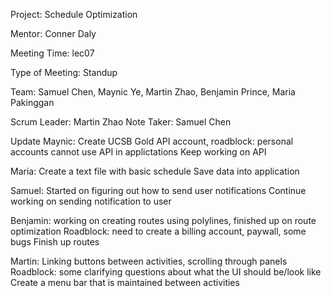Project: Schedule Optimization

Mentor: Conner Daly

Meeting Time: lec07

Type of Meeting: Standup

Team: Samuel Chen, Maynic Ye, Martin Zhao, Benjamin Prince, Maria Pakinggan

Scrum Leader: Martin Zhao
Note Taker: Samuel Chen

Update
Maynic: Create UCSB Gold API account, roadblock: personal accounts cannot use API in applictations
	Keep working on API

Maria: Create a text file with basic schedule
	Save data into application

Samuel: Started on figuring out how to send user notifications
	Continue working on sending notification to user

Benjamin: working on creating routes using polylines, finished up on route optimization
	Roadblock: need to create a billing account, paywall, some bugs
	Finish up routes

Martin: Linking buttons between activities, scrolling through panels
	Roadblock: some clarifying questions about what the UI should be/look like
	Create a menu bar that is maintained between activities
